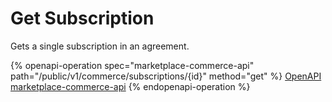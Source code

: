 # Get Subscription

Gets a single subscription in an agreement.

{% openapi-operation spec="marketplace-commerce-api" path="/public/v1/commerce/subscriptions/{id}" method="get" %}
[OpenAPI marketplace-commerce-api](https://api.platform.softwareone.com/public/v1/commerce/openapi.json)
{% endopenapi-operation %}
